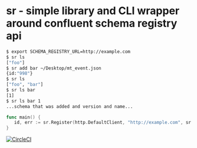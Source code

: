 # sr - simple library and CLI wrapper around confluent schema registry api

```bash
$ export SCHEMA_REGISTRY_URL=http://example.com
$ sr ls
["foo"]
$ sr add bar ~/Desktop/mt_event.json
{id:"998"}
$ sr ls
["foo", "bar"]
$ sr ls bar
[1]
$ sr ls bar 1
...schema that was added and version and name...
```

```go
func main() {
   id, err := sr.Register(http.DefaultClient, "http://example.com", sr.Subject("foo"), sr.Schema(`{"type":"long"}`))
}
```

[![CircleCI](https://circleci.mediamath.com/gh/MediaMath/sr.svg?style=svg)](https://circleci.mediamath.com/gh/MediaMath/sr)
